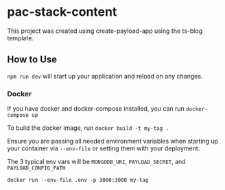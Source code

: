 # pac-stack-content

This project was created using create-payload-app using the ts-blog template.

## How to Use

`npm run dev` will start up your application and reload on any changes.

### Docker

If you have docker and docker-compose installed, you can run `docker-compose up`

To build the docker image, run `docker build -t my-tag .`

Ensure you are passing all needed environment variables when starting up your
container via `--env-file` or setting them with your deployment.

The 3 typical env vars will be `MONGODB_URI`, `PAYLOAD_SECRET`, and
`PAYLOAD_CONFIG_PATH`

`docker run --env-file .env -p 3000:3000 my-tag`
